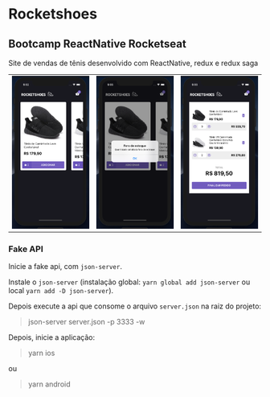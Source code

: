 # Rocketshoes

## Bootcamp ReactNative Rocketseat

Site de vendas de tênis desenvolvido com ReactNative, redux e redux saga

<table>
  <tr>
    <td><img src="./docs/home.png" width="250"/></td>
    <td><img src="./docs/home_alert.png" width="250"/></td>
    <td><img src="./docs/cart.png" width="250"/></td>
  </tr>
</table>

### Fake API

Inicie a fake api, com `json-server`.

Instale o `json-server` (instalação global: `yarn global add json-server` ou local `yarn add -D json-server`).

Depois execute a api que consome o arquivo `server.json` na raiz do projeto:

> json-server server.json -p 3333 -w

Depois, inicie a aplicação:

> yarn ios

ou

> yarn android
